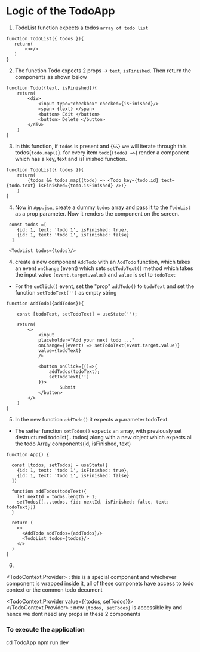  # Logic of the TodoApp
 1.  TodoList function expects a todos `array of todo list`
 ```
 function TodoList({ todos }){
    return(
        <></>
    )
}
 ```
2. The function Todo expects 2 props -> `text`, `isFinished`. Then return the components as shown below
```
function Todo({text, isFinished}){
    return(
        <div>
            <input type="checkbox" checked={isFinished}/>
            <span> {text} </span>
            <button> Edit </button>
            <button> Delete </button>
        </div>
    )
}
```
3. In this function, if `todos` is present and {`&&`} we will iterate through this todos{`todo.map()`}.
for every item `todo`(`(todo) =>`) render a <Todo/> component which has a key, text and isFinished function.
```
function TodoList({ todos }){
    return(
        {todos && todos.map((todo) => <Todo key={todo.id} text={todo.text} isFinished={todo.isFinished} />)}
    )
}
```
4. Now in `App.jsx`, create a dummy `todos` array and pass it to the `TodoList` as a prop parameter. Now it renders the component on the screen.
```
 const todos =[
    {id: 1, text: 'todo 1', isFinished: true},
    {id: 1, text: 'todo 1', isFinished: false}
  ]
```
```
 <TodoList todos={todos}/>
```
4. create a new component `AddTodo` with an `AddTodo` function, which takes an event `onChange` (event) which sets `setTodoText()` method which takes the input value `(event.target.value)` and `value` is set to `todoText` 
- For the `onClick()` event, set the "prop" `addTodo()` to `todoText` and set the function `setTodoText('')` as empty string
```
function AddTodo({addTodos}){
    
    const [todoText, setTodoText] = useState('');
    
    return(
        <>
            <input 
            placeholder="Add your next todo ..."
            onChange={(event) => setTodoText(event.target.value)}
            value={todoText}   
            />        

            <button onClick={()=>{
                addTodos(todoText);
                setTodoText('')
            }}>
                    Submit
            </button>
        </>
    )
}
```
5. In the new function `addTodo()` it expects a parameter todoText. 
- The setter function `setTodos()` expects an array, with previously set destructured todolist(...todos) along with a new object which expects all the todo Array components(id, isFinished, text)
```
function App() {

  const [todos, setTodos] = useState([
    {id: 1, text: 'todo 1', isFinished: true},
    {id: 1, text: 'todo 1', isFinished: false}
  ])

  function addTodos(todoText){
    let nextId = todos.length + 1;
    setTodos([...todos, {id: nextId, isFinished: false, text: todoText}])
  }

  return (
    <>
      <AddTodo addTodos={addTodos}/>
      <TodoList todos={todos}/>
    </>
  )
}

```
6. 

 <TodoContext.Provider> : this is a special component and whichever component is wrapped inside it, all of these componets have access to todo context or the common todo decument

   <TodoContext.Provider value={{todos, setTodos}}> 
        <AddTodo addTodos={addTodos}/>
        <TodoList todos={todos} setTodos={setTodos}/>
      </TodoContext.Provider>
      : now `{todos, setTodos}` is accessible by <AddTodo> and <TodoList>
      hence we dont need any props in these 2 components









### To execute the application
  cd TodoApp
  npm run dev
